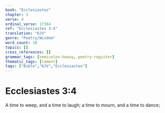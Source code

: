 ```yaml
---
book: "Ecclesiastes"
chapter: 3
verse: 4
ordinal_verse: 17364
ref: "Ecclesiastes 3:4"
translation: "KJV"
genre: "Poetry/Wisdom"
word_count: 18
topics: []
cross_references: []
grammar_tags: [semicolon-heavy, poetry-register]
thematic_tags: [lament]
tags: ["Bible","KJV","Ecclesiastes"]
---
```


# Ecclesiastes 3:4

A time to weep, and a time to laugh; a time to mourn, and a time to dance;
